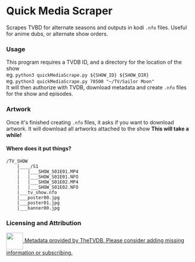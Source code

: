 # Quick Media Scraper
Scrapes TVBD for alternate seasons and outputs in kodi `.nfo` files. Useful for anime dubs, or alternate show orders.

### Usage
This program requires a TVDB ID, and a directory for the location of the show<br>
eg. `python3 quickMediaScrape.py ${SHOW_ID} ${SHOW_DIR}` <br>
eg. `python3 quickMediaScrape.py 78500 "~/TV/Sailor Moon"` <br>
It will then authorize with TVDB, download metadata and create `.nfo` files for the show and episodes.

### Artwork
Once it's finished creating `.nfo` files, it asks if you want to download artwork. It will download all artworks attached to the show **This will take a while!** 

#### Where does it put things?
```
/TV_SHOW
    |____/S1
    |   |___SHOW_S01E01.MP4
    |   |___SHOW_S01E01.NFO
    |   |___SHOW_S01E02.MP4
    |   |___SHOW_S01E02.NFO
    |___tv_show.nfo
    |___poster00.jpg
    |___poster01.jpg
    |___banner00.jpg
```

### Licensing and Attribution
<div>
<a class="thetvdbattribution" style="" href="https://thetvdb.com/subscribe">
    <img src="https://thetvdb.com/images/attribution/logo2.png" height="45" style="vertical-align:middle">
    <span>Metadata provided by TheTVDB. Please consider adding missing information or subscribing.</span>
</a>
</div>
